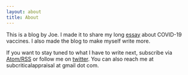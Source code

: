 ```yaml
---
layout: about
title: About
---
```


This is a blog by Joe. I made it to share my long [essay](_posts/2020-11-19-COVID-19-Vaccines.md) about COVID-19 vaccines. I also made the blog to make myself write more.

If you want to stay tuned to what I have to write next, subscribe via [Atom/RSS](_site/feed.xml) or follow me on [twitter](https://twitter.com/JoeCheung_). You can also reach me at subcriticalappraisal at gmail dot com.
